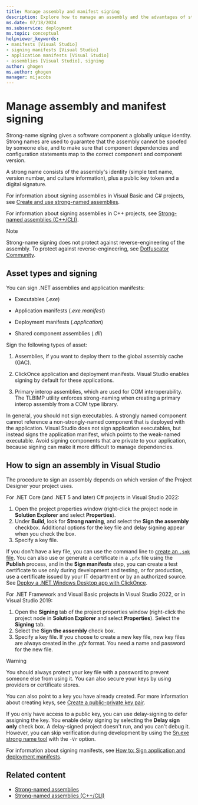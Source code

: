 ```yaml
---
title: Manage assembly and manifest signing
description: Explore how to manage an assembly and the advantages of strong-name signing, which gives a software component a globally unique identity. 
ms.date: 07/18/2024
ms.subservice: deployment
ms.topic: conceptual
helpviewer_keywords:
- manifests [Visual Studio]
- signing manifests [Visual Studio]
- application manifests [Visual Studio]
- assemblies [Visual Studio], signing
author: ghogen
ms.author: ghogen
manager: mijacobs
---
```

# Manage assembly and manifest signing

Strong-name signing gives a software component a globally unique identity. Strong names are used to guarantee that the assembly cannot be spoofed by someone else, and to make sure that component dependencies and configuration statements map to the correct component and component version.

A strong name consists of the assembly's identity (simple text name, version number, and culture information), plus a public key token and a digital signature.

For information about signing assemblies in Visual Basic and C# projects, see [Create and use strong-named assemblies](/dotnet/framework/app-domains/create-and-use-strong-named-assemblies).

For information about signing assemblies in C++ projects, see [Strong-named assemblies (C++/CLI)](/cpp/dotnet/strong-name-assemblies-assembly-signing-cpp-cli).

> [!NOTE]
> Strong-name signing does not protect against reverse-engineering of the assembly. To protect against reverse-engineering, see [Dotfuscator Community](dotfuscator/index.md).

## Asset types and signing

You can sign .NET assemblies and application manifests:

- Executables (*.exe*)

- Application manifests (*.exe.manifest*)

- Deployment manifests (*.application*)

- Shared component assemblies (*.dll*)

Sign the following types of asset:

1. Assemblies, if you want to deploy them to the global assembly cache (GAC).

2. ClickOnce application and deployment manifests. Visual Studio enables signing by default for these applications.

3. Primary interop assemblies, which are used for COM interoperability. The TLBIMP utility enforces strong-naming when creating a primary interop assembly from a COM type library.

In general, you should not sign executables. A strongly named component cannot reference a non-strongly-named component that is deployed with the application. Visual Studio does not sign application executables, but instead signs the application manifest, which points to the weak-named executable. Avoid signing components that are private to your application, because signing can make it more difficult to manage dependencies.

## How to sign an assembly in Visual Studio

The procedure to sign an assembly depends on which version of the Project Designer your project uses.

For .NET Core (and .NET 5 and later) C# projects in Visual Studio 2022:

1. Open the project properties window (right-click the project node in **Solution Explorer** and select **Properties**).
1. Under **Build**, look for **Strong naming**, and select the **Sign the assembly** checkbox. Additional options for the key file and delay signing appear when you check the box.
1. Specify a key file.

If you don't have a key file, you can use the command line to [create an `.snk` file](/dotnet/standard/assembly/create-public-private-key-pair). You can also use or generate a certificate in a `.pfx` file using the **Publish** process, and in the **Sign manifests** step, you can create a test certificate to use only during development and testing, or for production, use a certificate issued by your IT department or by an authorized source. See [Deploy a .NET Windows Desktop app with ClickOnce](../deployment/quickstart-deploy-using-clickonce-folder.md).

For .NET Framework and Visual Basic projects in Visual Studio 2022, or in Visual Studio 2019:

1. Open the **Signing** tab of the project properties window (right-click the project node in **Solution Explorer** and select **Properties**). Select the **Signing** tab.
1. Select the **Sign the assembly**  check box.
1. Specify a key file. If you choose to create a new key file, new key files are always created in the *.pfx* format. You need a name and password for the new file.

> [!WARNING]
> You should always protect your key file with a password to prevent someone else from using it. You can also secure your keys by using providers or certificate stores.

You can also point to a key you have already created. For more information about creating keys, see [Create a public-private key pair](/dotnet/framework/app-domains/how-to-create-a-public-private-key-pair).

If you only have access to a public key, you can use delay-signing to defer assigning the key. You enable delay signing by selecting the **Delay sign only** check box. A delay-signed project doesn't run, and you can't debug it. However, you can skip verification during development by using the [Sn.exe strong name tool](/dotnet/framework/tools/sn-exe-strong-name-tool) with the `-Vr` option.

For information about signing manifests, see [How to: Sign application and deployment manifests](../ide/how-to-sign-application-and-deployment-manifests.md).

## Related content

- [Strong-named assemblies](/dotnet/framework/app-domains/strong-named-assemblies)
- [Strong-named assemblies (C++/CLI)](/cpp/dotnet/strong-name-assemblies-assembly-signing-cpp-cli)
